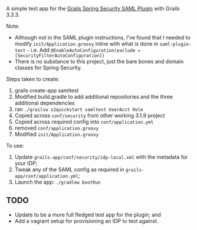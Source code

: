 A simple test app for the
[Grails Spring Security SAML Plugin](https://github.com/jeffwils/grails-spring-security-saml) 
with Grails 3.3.3.

Note:

* Although not in the SAML plugin instructions, I've found that I needed to modify
  `init/Application.groovy` inline with what is done in `saml-plugin-test` - i.e. Add
  `@EnableAutoConfiguration(exclude = [SecurityFilterAutoConfiguration])`
* There is no substance to this project, just the bare bones and domain classes for Spring Security.

Steps taken to create:

1. grails create-app samltest
2. Modified build.gradle to add additional repositories and the three additional dependencies
3. ran `./grailsw s2quickstart samltest UserAcct Role`
4. Copied across `conf/security` from other working 3.1.9 project
5. Copied across required config into `conf/application.yml`
6. removed `conf/application.groovy`
7. Modified `init/Application.groovy`

To use:

1. Update `grails-app/conf/security/idp-local.xml` with the metadata for your IDP;
2. Tweak any of the SAML config as required in `grails-app/conf/application.yml`;
3. Launch the app: `./gradlew bootRun`

## TODO

* Update to be a more full fledged test app for the plugin; and
* Add a vagrant setup for provisioning an IDP to test against.
